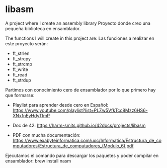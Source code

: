 # libasm
A project where I create an assembly library
Proyecto donde creo una pequeña biblioteca en ensamblador.

The functions I will create in this project are:
Las funciones a realizar en este proyecto serán:

- ft_strlen
- ft_strcpy
- ft_strcmp
- ft_write
- ft_read
- ft_strdup 

Partimos con conocimiento cero de ensamblador por lo que primero hay que formarse:

- Playlist para aprender desde cero en Español: https://www.youtube.com/playlist?list=PLZw5VfkTcc8Mzz6HS6-XNxfnEyHdyTlmP

- Doc de 42: https://harm-smits.github.io/42docs/projects/libasm

- PDF con mucha documentación: https://www.exabyteinformatica.com/uoc/Informatica/Estructura_de_computadores/Estructura_de_computadores_(Modulo_6).pdf

Ejecutamos el comando para descargar los paquetes y poder compilar en ensamblador:
brew install nasm